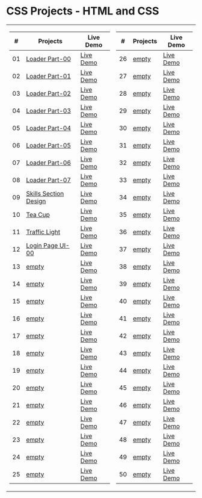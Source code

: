  <!-- # 50 Projects in 50 Days - HTML/CSS and JavaScript -->
 # CSS Projects - HTML and CSS

<!-- This is the main repository for all of the projects in the course.

-   [Course Link](https://www.com/50-Projects-In-50-Days) -->

<table>
<tr>
<td>


|  #  | Projects | Live Demo |
| :-: | --------------------------------------------------------------------------------------------------------------------------- | --------------------------------------------------------------------------------- |
| 01  | [Loader Part-00](https://github.com/Rajat0063/CSS-Projects/tree/main/Loaders/Part-00) | [Live Demo](https://css-loaders-part00-yr.netlify.app/) |
| 02  | [Loader Part-01](https://github.com/Rajat0063/CSS-Projects/tree/main/Loaders/Part-01) | [Live Demo](https://css-loaders-part01-yr.netlify.app/) |
| 03  | [Loader Part-02](https://github.com/Rajat0063/CSS-Projects/tree/main/Loaders/Part-02) | [Live Demo](https://css-loaders-part02-yr.netlify.app/) |
| 04  | [Loader Part-03](https://github.com/Rajat0063/CSS-Projects/tree/main/Loaders/Part-03) | [Live Demo](https://css-loaders-part03-yr.netlify.app/) |
| 05  | [Loader Part-04](https://github.com/Rajat0063/CSS-Projects/tree/main/Loaders/Part-04) | [Live Demo](https://css-loaders-part04-yr.netlify.app/) |
| 06  | [Loader Part-05](https://github.com/Rajat0063/CSS-Projects/tree/main/Loaders/Part-05) | [Live Demo](https://css-loaders-part05-yr.netlify.app/) |
| 07  | [Loader Part-06](https://github.com/Rajat0063/CSS-Projects/tree/main/Loaders/Part-06) | [Live Demo](https://css-loaders-part06-yr.netlify.app/) |
| 08  | [Loader Part-07](https://github.com/Rajat0063/CSS-Projects/tree/main/Loaders/Part-07) | [Live Demo](https://css-loaders-part07-yr.netlify.app/) |
| 09  | [Skills Section Design](https://github.com/Rajat0063/CSS-Projects/tree/main/Skills%20Section%20Design) | [Live Demo](https://css-skills-section-design-yr.netlify.app/) |
| 10  | [Tea Cup](https://github.com/Rajat0063/CSS-Projects/tree/main/Tea%20Cup) | [Live Demo](https://css-tea-cup-yr.netlify.app/) |
| 11  | [Traffic Light](https://github.com/Rajat0063/CSS-Projects/tree/main/Traffic%20Light) | [Live Demo](https://css-traffic-light-yr.netlify.app/) |
| 12  | [Login Page UI-00](https://github.com/Rajat0063/CSS-Projects/tree/main/Login%20Pages/UI-00) | [Live Demo](https://css-login-page-ui-00-yr.netlify.app/) |
| 13  | [empty]() | [Live Demo]() |
| 14  | [empty]() | [Live Demo]() |
| 15  | [empty]() | [Live Demo]() |
| 16  | [empty]() | [Live Demo]() |
| 17  | [empty]() | [Live Demo]() |
| 18  | [empty]() | [Live Demo]() |
| 19  | [empty]() | [Live Demo]() |
| 20  | [empty]() | [Live Demo]() |
| 21  | [empty]() | [Live Demo]() |
| 22  | [empty]() | [Live Demo]() |
| 23  | [empty]() | [Live Demo]() |
| 24  | [empty]() | [Live Demo]() |
| 25  | [empty]() | [Live Demo]() |

<!-- **NOTE ON PULL REQUESTS**: All of these projects are part of the course. While I do appreciate people trying to make some things prettier or adding new features, we are only accepting pull requests and looking at issues for bug fixes so that the code stays inline with the course. -->

</td>
<td>

|  #  | Projects | Live Demo |
| :-: | --------------------------------------------------------------------------------------------------------------------------- | --------------------------------------------------------------------------------- |
| 26  | [empty]() | [Live Demo]() |
| 27  | [empty]() | [Live Demo]() |
| 28  | [empty]() | [Live Demo]() |
| 29  | [empty]() | [Live Demo]() |
| 30  | [empty]() | [Live Demo]() |
| 31  | [empty]() | [Live Demo]() |
| 32  | [empty]() | [Live Demo]() |
| 33  | [empty]() | [Live Demo]() |
| 34  | [empty]() | [Live Demo]() |
| 35  | [empty]() | [Live Demo]() |
| 36  | [empty]() | [Live Demo]() |
| 37  | [empty]() | [Live Demo]() |
| 38  | [empty]() | [Live Demo]() |
| 39  | [empty]() | [Live Demo]() |
| 40  | [empty]() | [Live Demo]() |
| 41  | [empty]() | [Live Demo]() |
| 42  | [empty]() | [Live Demo]() |
| 43  | [empty]() | [Live Demo]() |
| 44  | [empty]() | [Live Demo]() |
| 45  | [empty]() | [Live Demo]() |
| 46  | [empty]() | [Live Demo]() |
| 47  | [empty]() | [Live Demo]() |
| 48  | [empty]() | [Live Demo]() |
| 49  | [empty]() | [Live Demo]() |
| 50  | [empty]() | [Live Demo]() |

</td>
</tr>
</table>
